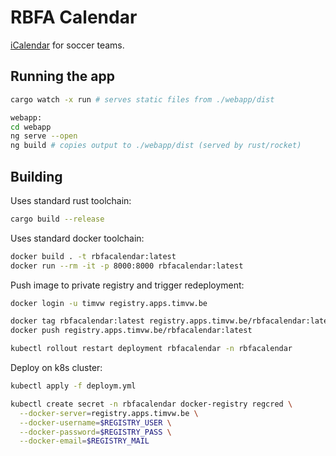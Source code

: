 # RBFA Calendar

[iCalendar](https://en.wikipedia.org/wiki/ICalendar) for soccer teams.

## Running the app

```bash
cargo watch -x run # serves static files from ./webapp/dist

webapp:
cd webapp
ng serve --open
ng build # copies output to ./webapp/dist (served by rust/rocket)
```


## Building

Uses standard rust toolchain:

```bash
cargo build --release
```

Uses standard docker toolchain:

```bash
docker build . -t rbfacalendar:latest
docker run --rm -it -p 8000:8000 rbfacalendar:latest
```

Push image to private registry and trigger redeployment:

```bash
docker login -u timvw registry.apps.timvw.be

docker tag rbfacalendar:latest registry.apps.timvw.be/rbfacalendar:latest
docker push registry.apps.timvw.be/rbfacalendar:latest

kubectl rollout restart deployment rbfacalendar -n rbfacalendar
```

Deploy on k8s cluster:

```bash
kubectl apply -f deploym.yml

kubectl create secret -n rbfacalendar docker-registry regcred \
  --docker-server=registry.apps.timvw.be \
  --docker-username=$REGISTRY_USER \
  --docker-password=$REGISTRY_PASS \
  --docker-email=$REGISTRY_MAIL


```


